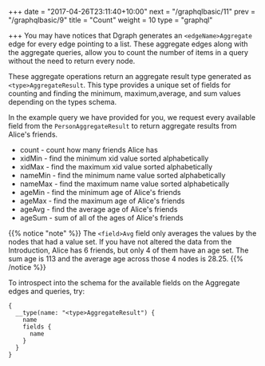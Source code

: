 +++
date = "2017-04-26T23:11:40+10:00"
next = "/graphqlbasic/11"
prev = "/graphqlbasic/9"
title = "Count"
weight = 10
type = "graphql"

+++
You may have notices that Dgraph generates an `<edgeName>Aggregate` edge for every edge pointing to a list. These aggregate edges along with the aggregate queries, allow you to count the number of items in a query without the need to return every node.

These aggregate operations return an aggregate result type generated as `<type>AggregateResult`. This type provides a unique set of fields for counting and finding the minimum, maximum,average, and sum values depending on the types schema.

In the example query we have provided for you, we request every available field from the `PersonAggregateResult` to return aggregate results from Alice's friends.

- count - count how many friends Alice has
- xidMin - find the minimum xid value sorted alphabetically
- xidMax - find the maximum xid value sorted alphabetically
- nameMin - find the minimum name value sorted alphabetically
- nameMax - find the maximum name value sorted alphabetically
- ageMin - find the minimum age of Alice's friends
- ageMax - find the maximum age of Alice's friends
- ageAvg - find the average age of Alice's friends
- ageSum - sum of all of the ages of Alice's friends

{{% notice "note" %}} The `<field>Avg` field only averages the values by the nodes that had a value set. If you have not altered the data from the Introduction, Alice has 6 friends, but only 4 of them have an age set. The sum age is 113 and the average age across those 4 nodes is 28.25. {{% /notice %}}

To introspect into the schema for the available fields on the Aggregate edges and queries, try:

```
{
  __type(name: "<type>AggregateResult") {
    name
    fields {
      name
    }
  }
}
```
